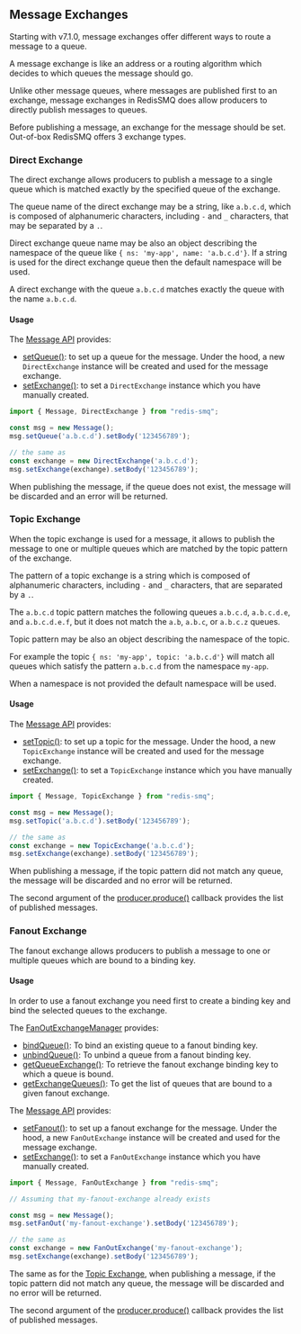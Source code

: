 ## Message Exchanges

Starting with v7.1.0, message exchanges offer different ways to route a message to a queue.

A message exchange is like an address or a routing algorithm which decides to which queues the message should go.

Unlike other message queues, where messages are published first to an exchange, message exchanges in RedisSMQ does 
allow producers to directly publish messages to queues. 

Before publishing a message, an exchange for the message should be set. Out-of-box RedisSMQ offers 3 exchange types.

### Direct Exchange

The direct exchange allows producers to publish a message to a single queue which is matched exactly by the specified queue of the exchange.

The queue name of the direct exchange may be a string, like `a.b.c.d`, which is composed of alphanumeric characters, including `-` and `_` characters, that may be separated by a `.`. 

Direct exchange queue name may be also an object describing the namespace of the queue like `{ ns: 'my-app', name: 'a.b.c.d'}`. If a string is used for the direct exchange queue then the default namespace will be used.

A direct exchange with the queue `a.b.c.d` matches exactly the queue with the name `a.b.c.d`.

#### Usage

The [Message API](/docs/api/message.md) provides:

- [setQueue()](/docs/api/message.md#messageprototypesetqueue): to set up a queue for the message. Under the hood, a new `DirectExchange` instance will be created and used for the message exchange.
- [setExchange()](/docs/api/message.md#messageprototypesetexchange): to set a `DirectExchange` instance which you have manually created.

```typescript
import { Message, DirectExchange } from "redis-smq";

const msg = new Message();
msg.setQueue('a.b.c.d').setBody('123456789');

// the same as
const exchange = new DirectExchange('a.b.c.d');
msg.setExchange(exchange).setBody('123456789');
```

When publishing the message, if the queue does not exist, the message will be discarded and an error will be returned.

### Topic Exchange

When the topic exchange is used for a message, it allows to publish the message to one or multiple queues which are matched by the topic pattern of the exchange.

The pattern of a topic exchange is a string which is composed of alphanumeric characters, including `-` and `_` characters, that are separated by a `.`.

The `a.b.c.d` topic pattern matches the following queues `a.b.c.d`, `a.b.c.d.e`, and `a.b.c.d.e.f`, but it does not match the `a.b`, `a.b.c`, or `a.b.c.z` queues.

Topic pattern may be also an object describing the namespace of the topic. 

For example the topic `{ ns: 'my-app', topic: 'a.b.c.d'}` will match all queues which satisfy the pattern `a.b.c.d` from the namespace `my-app`.

When a namespace is not provided the default namespace will be used.

#### Usage

The [Message API](/docs/api/message.md) provides:

- [setTopic()](/docs/api/message.md#messageprototypesettopic): to set up a topic for the message. Under the hood, a new `TopicExchange` instance will be created and used for the message exchange.
- [setExchange()](/docs/api/message.md#messageprototypesetexchange): to set a `TopicExchange` instance which you have manually created.

```typescript
import { Message, TopicExchange } from "redis-smq";

const msg = new Message();
msg.setTopic('a.b.c.d').setBody('123456789');

// the same as
const exchange = new TopicExchange('a.b.c.d');
msg.setExchange(exchange).setBody('123456789');
```

When publishing a message, if the topic pattern did not match any queue, the message will be discarded and no error will be returned.

The second argument of the [producer.produce()](/docs/api/producer.md#producerprototypeproduce) callback provides the list of published messages. 

### Fanout Exchange

The fanout exchange allows producers to publish a message to one or multiple queues which are bound to a binding key.

#### Usage

In order to use a fanout exchange you need first to create a binding key and bind the selected queues to the exchange.

The [FanOutExchangeManager](/docs/api/fanout-exchange-manager.md) provides:

- [bindQueue()](/docs/api/fanout-exchange-manager.md#fanoutexchangemanagerprototypebindqueue): To bind an existing queue to a fanout binding key.
- [unbindQueue()](/docs/api/fanout-exchange-manager.md#fanoutexchangemanagerprototypeunbindqueue): To unbind a queue from a fanout binding key.
- [getQueueExchange()](/docs/api/fanout-exchange-manager.md#fanoutexchangemanagerprototypegetqueueexchange): To retrieve the fanout exchange binding key to which a queue is bound.
- [getExchangeQueues()](/docs/api/fanout-exchange-manager.md#fanoutexchangemanagerprototypegetexchangequeues): To get the list of queues that are bound to a given fanout exchange. 

The [Message API](/docs/api/message.md) provides:

- [setFanout()](/docs/api/message.md#messageprototypesetfanout): to set up a fanout exchange for the message. Under the hood, a new `FanOutExchange` instance will be created and used for the message exchange.
- [setExchange()](/docs/api/message.md#messageprototypesetexchange): to set a `FanOutExchange` instance which you have manually created.

```typescript
import { Message, FanOutExchange } from "redis-smq";

// Assuming that my-fanout-exchange already exists

const msg = new Message();
msg.setFanOut('my-fanout-exchange').setBody('123456789');

// the same as
const exchange = new FanOutExchange('my-fanout-exchange');
msg.setExchange(exchange).setBody('123456789');
```

The same as for the [Topic Exchange](#topic-exchange), when publishing a message, if the topic pattern did not match any queue, the message will be discarded and no error will be returned.

The second argument of the [producer.produce()](/docs/api/producer.md#producerprototypeproduce) callback provides the list of published messages. 
